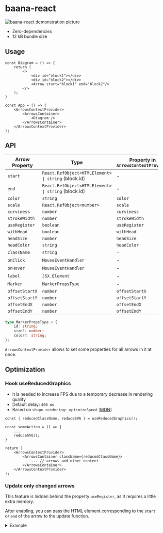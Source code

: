 # baana-react

![baana-react demonstration picture](./baana-react-pic.png "SVG-arrows lib for React")

- Zero-dependencies
- 12 kB bundle size

## Usage

```tsx
const Diagram = () => {
    return (
        <>
            <div id="block1"></div>
            <div id="block2"></div>
            <Arrow start="block1" end="block2"/>
        </>
    );
}

const App = () => (
    <ArrowsContextProvider>
        <ArrowsContainer>
            <Diagram />
        </ArrowsContainer>
    </ArrowsContextProvider>
);
```

## API

| Arrow Property | Type                                                | Property in `ArrowsContextProvider` |
| -------------- | --------------------------------------------------- | ----------------------------------- |
| `start`        | `React.RefObject<HTMLElement> \| string` (block id) | -                                   |
| `end`          | `React.RefObject<HTMLElement> \| string` (block id) | -                                   |
| `color`        | `string`                                            | `color`                             |
| `scale`        | `React.RefObject<number>`                           | `scale`                             |
| `curviness`    | `number`                                            | `curviness`                         |
| `strokeWidth`  | `number`                                            | `strokeWidth`                       |
| `useRegister`  | `boolean`                                           | `useRegister`                       |
| `withHead`     | `boolean`                                           | `withHead`                          |
| `headSize`     | `number`                                            | `headSize`                          |
| `headColor`    | `string`                                            | `headColor`                         |
| `className`    | `string`                                            | -                                   |
| `onClick`      | `MouseEventHandler`                                 | -                                   |
| `onHover`      | `MouseEventHandler`                                 | -                                   |
| `label`        | `JSX.Element`                                       | -                                   |
| `Marker`       | `MarkerPropsType`                                   | -                                   |
| `offsetStartX` | `number`                                            | `offsetStartX`                      |
| `offsetStartY` | `number`                                            | `offsetStartY`                      |
| `offsetEndX`   | `number`                                            | `offsetEndX`                        |
| `offsetEndY`   | `number`                                            | `offsetEndY`                        |

```ts
type MarkerPropsType = {
    id: string;
    size?: number;
    color?: string;
};
```

`ArrowsContextProvider` allows to set some properties for all arrows in it at once.

## Optimization

### Hook useReducedGraphics

- It is needed to increase FPS due to a temporary decrease in rendering quality
- Default delay: `400 ms`
- Based on `shape-rendering: optimizeSpeed` [[MDN]](https://developer.mozilla.org/en-US/docs/Web/SVG/Attribute/shape-rendering)

```tsx
const { reducedClassName, reduceSVG } = useReducedGraphics();

const someAction = () => {
    ...
    reduceSVG();
}

return (
    <ArrowsContextProvider>
        <ArrowsContainer className={reducedClassName}>
            ... // arrows and other content
        </ArrowsContainer>
    </ArrowsContextProvider>
);
```

### Update only changed arrows

This feature is hidden behind the property `useRegister`, as it requires a little extra memory.

After enabling, you can pass the HTML element corresponding to the `start` or `end` of the arrow to the update function.

<details>
<summary>Example</summary>

Made with `react-draggable`.

```tsx
const Diagram = () => {
    const { update } = useLineContext();

    const handleUpdate = (mouseEvent, dragEvent) => {
        update(dragEvent.node);
    };

    return (
        <>
            <Draggable
                onDrag={handleUpdate}
                onStart={handleUpdate}
                onStop={handleUpdate}
            >
                <div id="block1"></div>
            </Draggable>

            <Draggable
                onDrag={handleUpdate}
                onStart={handleUpdate}
                onStop={handleUpdate}
            >
                <div id="block2"></div>
            </Draggable>

            <Arrow start="block1" end="block2"/>
        </>
    );
}

const App = () => {
    return (
        <ArrowsContextProvider>
            <ArrowsContainer>
                <Diagram />
            </ArrowsContainer>
        </ArrowsContextProvider>
    )
}
```

</details>
